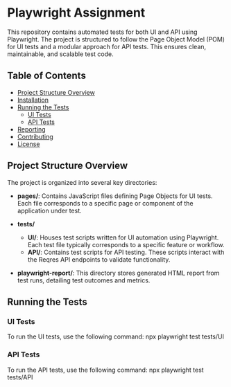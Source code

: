 # Playwright Assignment

This repository contains automated tests for both UI and API using Playwright. The project is structured to follow the Page Object Model (POM) for UI tests and a modular approach for API tests. This ensures clean, maintainable, and scalable test code.

## Table of Contents

- [Project Structure Overview](#project-structure-overview)
- [Installation](#installation)
- [Running the Tests](#running-the-tests)
  - [UI Tests](#ui-tests)
  - [API Tests](#api-tests)
- [Reporting](#reporting)
- [Contributing](#contributing)
- [License](#license)

## Project Structure Overview

The project is organized into several key directories:

- **pages/**: Contains JavaScript files defining Page Objects for UI tests. Each file corresponds to a specific page or component of the application under test.

- **tests/**
  - **UI/**: Houses test scripts written for UI automation using Playwright. Each test file typically corresponds to a specific feature or workflow.
  - **API/**: Contains test scripts for API testing. These scripts interact with the Reqres API endpoints to validate functionality.

- **playwright-report/**: This directory stores generated HTML report from test runs, detailing test outcomes and metrics.


## Running the Tests

### UI Tests

To run the UI tests, use the following command:
npx playwright test tests/UI

### API Tests

To run the API tests, use the following command:
npx playwright test tests/API

